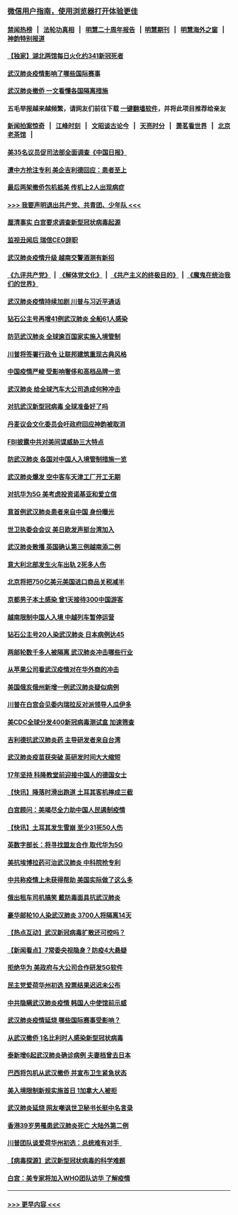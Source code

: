### [微信用户指南，使用浏览器打开体验更佳](https://github.com/gfw-breaker/banned-news1/blob/master/indexes/wechat-guide.md?t=0)
#### [禁闻热榜](热点新闻.md?t=0)  &nbsp;&nbsp;|&nbsp;&nbsp; [法轮功真相](https://github.com/gfw-breaker/truth/blob/master/README.md?t=0) &nbsp;&nbsp;|&nbsp;&nbsp; [明慧二十周年报告](https://github.com/gfw-breaker/mh-reports/blob/master/README.md?t=0) &nbsp;&nbsp;|&nbsp;&nbsp;[明慧期刊](https://github.com/gfw-breaker/mh-qikan) &nbsp;&nbsp;|&nbsp;&nbsp; [明慧海外之窗](https://github.com/gfw-breaker/mh-news/blob/master/README.md?t=0) &nbsp;&nbsp;|&nbsp;&nbsp; [神韵特别报道](https://github.com/gfw-breaker/mh-news/blob/master/shenyun.md?t=0)
#### [【独家】湖北两馆每日火化约341新冠死者](../pages/nsc418/n11845444.md?t=02080722) 
#### [武汉肺炎疫情影响了哪些国际赛事](../pages/nsc418/n11852441.md?t=02080722) 
#### [武汉肺炎撤侨 一文看懂各国隔离措施](../pages/nsc418/n11844216.md?t=02080722) 
#### 五毛举报越来越频繁，请网友们前往下载 [一键翻墙软件](https://github.com/gfw-breaker/ssr-accounts)，并将此项目推荐给亲友
#### [新闻拍案惊奇](https://github.com/gfw-breaker/banned-news1/blob/master/pages/link4.md) &nbsp;&nbsp;|&nbsp;&nbsp; [江峰时刻](https://github.com/gfw-breaker/banned-news1/blob/master/pages/link4.md) &nbsp;&nbsp;|&nbsp;&nbsp; [文昭谈古论今](https://github.com/gfw-breaker/banned-news1/blob/master/pages/link4.md) &nbsp;&nbsp;|&nbsp;&nbsp; [天亮时分](https://github.com/gfw-breaker/banned-news1/blob/master/pages/link4.md) &nbsp;&nbsp;|&nbsp;&nbsp; [萧茗看世界](https://github.com/gfw-breaker/banned-news1/blob/master/pages/link4.md) &nbsp;&nbsp;|&nbsp;&nbsp; [北京老茶馆](https://github.com/gfw-breaker/banned-news1/blob/master/pages/link4.md) &nbsp;&nbsp;|&nbsp;&nbsp; 
#### [美35名议员促司法部全面调查《中国日报》](../pages/nsc418/n11852435.md?t=02080722) 
#### [遭中方抢注专利 美企吉利德回应：患者至上](../pages/nsc418/n11852037.md?t=02080722) 
#### [最后两架撤侨包机抵美 传机上2人出现病症](../pages/nsc418/n11852173.md?t=02080722) 
#### [>>> 我要声明退出共产党、共青团、少年队 <<<](https://github.com/begood0513/goodnews/blob/master/quit/letter.md) 
#### [厘清事实 白宫要求调查新型冠状病毒起源](../pages/nsc418/n11852106.md?t=02080722) 
#### [监视丑闻后 瑞信CEO辞职](../pages/nsc418/n11852127.md?t=02080722) 
#### [武汉肺炎疫情升级 越南交警酒测有新招](../pages/nsc418/n11851632.md?t=02080722) 
#### [《九评共产党》](https://github.com/begood0513/9ping.md/blob/master/README.md) &nbsp;|&nbsp; [《解体党文化》](../../../../jtdwh.md/blob/master/README.md)  &nbsp;|&nbsp; [《共产主义的终极目的》](../../../../gczydzjmd.md/blob/master/README.md) &nbsp;|&nbsp; [《魔鬼在统治我们的世界》](../../../../mgztzwmdsj.md/blob/master/README.md) 
#### [武汉肺炎疫情持续加剧 川普与习近平通话](../pages/nsc418/n11851613.md?t=02080722) 
#### [钻石公主号再增41例武汉肺炎 全船61人感染](../pages/nsc418/n11850401.md?t=02080722) 
#### [防范武汉肺炎 全球逾百国家实施入境管制](../pages/nsc418/n11850557.md?t=02080722) 
#### [川普将签署行政令 让联邦建筑重现古典风格](../pages/nsc418/n11850654.md?t=02080722) 
#### [中国疫情严峻 受影响奢侈和高档品牌一览](../pages/nsc418/n11850319.md?t=02080722) 
#### [武汉肺炎 给全球汽车大公司造成何种冲击](../pages/nsc418/n11850056.md?t=02080722) 
#### [对抗武汉新型冠病毒 全球准备好了吗](../pages/nsc418/n11850142.md?t=02080722) 
#### [丹麦议会文化委员会吁政府回应神韵被取消](../pages/nsc418/n11849312.md?t=02080722) 
#### [FBI披露中共对美间谍威胁三大特点](../pages/nsc418/n11849700.md?t=02080722) 
#### [防武汉肺炎 各国对中国人入境管制措施一览](../pages/nsc418/n11838726.md?t=02080722) 
#### [武汉肺炎爆发 空中客车天津工厂开工无期](../pages/nsc418/n11849634.md?t=02080722) 
#### [对抗华为5G 美考虑投资诺基亚和爱立信](../pages/nsc418/n11849510.md?t=02080722) 
#### [意首例武汉肺炎患者来自中国 身份曝光](../pages/nsc418/n11849454.md?t=02080722) 
#### [世卫执委会会议 美日欧发声挺台湾加入](../pages/nsc418/n11849433.md?t=02080722) 
#### [武汉肺炎散播 英国确认第三例越南添二例](../pages/nsc418/n11849439.md?t=02080722) 
#### [意大利北部发生火车出轨 2死多人伤](../pages/nsc418/n11848999.md?t=02080722) 
#### [北京将把750亿美元美国进口商品关税减半](../pages/nsc418/n11848896.md?t=02080722) 
#### [京都男子本土感染 曾1天接待300中国游客](../pages/nsc418/n11848641.md?t=02080722) 
#### [越南限制中国人入境 中越列车暂停运营](../pages/nsc418/n11847844.md?t=02080722) 
#### [钻石公主号20人染武汉肺炎 日本病例达45](../pages/nsc418/n11847823.md?t=02080722) 
#### [两邮轮数千多人被隔离 武汉肺炎冲击哪些行业](../pages/nsc418/n11847456.md?t=02080722) 
#### [从苹果公司看武汉疫情对在华外商的冲击](../pages/nsc418/n11847586.md?t=02080722) 
#### [美国俄亥俄州新增一例武汉肺炎疑似病例](../pages/nsc418/n11847714.md?t=02080722) 
#### [川普在白宫会见委内瑞拉反对派领导人瓜伊多](../pages/nsc418/n11847391.md?t=02080722) 
#### [美CDC全球分发400新冠病毒测试盒 加速筛查](../pages/nsc418/n11847260.md?t=02080722) 
#### [吉利德抗武汉肺炎药 主导研发者来自台湾](../pages/nsc418/n11847064.md?t=02080722) 
#### [武汉肺炎疫苗获突破 英研发时间大大缩短](../pages/nsc418/n11846915.md?t=02080722) 
#### [17年坚持 科隆教堂前迎接中国人的德国女士](../pages/nsc418/n11846781.md?t=02080722) 
#### [【快讯】降落时滑出跑道 土耳其客机摔成三截](../pages/nsc418/n11847021.md?t=02080722) 
#### [白宫顾问：美竭尽全力助中国人民遏制疫情](../pages/nsc418/n11846756.md?t=02080722) 
#### [【快讯】土耳其发生雪崩 至少31死50人伤](../pages/nsc418/n11846680.md?t=02080722) 
#### [英数字部长：将寻找盟友合作 取代华为5G](../pages/nsc418/n11846485.md?t=02080722) 
#### [美抗埃博拉药可治武汉肺炎 中科院抢专利](../pages/nsc418/n11846409.md?t=02080722) 
#### [中共称疫情上未获得帮助 美国实际做了这么多](../pages/nsc418/n11846008.md?t=02080722) 
#### [俄出租车司机搞笑 戴防毒面具抗武汉肺炎](../pages/nsc418/n11845703.md?t=02080722) 
#### [豪华邮轮10人染武汉肺炎 3700人将隔离14天](../pages/nsc418/n11845543.md?t=02080722) 
#### [【热点互动】武汉新冠病毒扩散还可控吗？](../pages/nsc418/n11844750.md?t=02080722) 
#### [【新闻看点】7常委央视隐身？防疫4大悬疑](../pages/nsc418/n11844611.md?t=02080722) 
#### [拒绝华为 美政府与大公司合作研发5G软件](../pages/nsc418/n11844625.md?t=02080722) 
#### [民主党爱荷华州初选 投票结果迟迟未公布](../pages/nsc418/n11844207.md?t=02080722) 
#### [中共隐瞒武汉肺炎疫情 韩国人中使馆前示威](../pages/nsc418/n11844084.md?t=02080722) 
#### [武汉肺炎疫情延烧 哪些国际赛事受影响？](../pages/nsc418/n11843958.md?t=02080722) 
#### [从武汉撤侨 1名比利时人感染新型冠状病毒](../pages/nsc418/n11843977.md?t=02080722) 
#### [泰新增6起武汉肺炎确诊病例 夫妻档曾去日本](../pages/nsc418/n11843900.md?t=02080722) 
#### [巴西将包机从武汉撤侨 并宣布卫生紧急状态](../pages/nsc418/n11843418.md?t=02080722) 
#### [美入境限制新规实施首日 1加拿大人被拒](../pages/nsc418/n11843058.md?t=02080722) 
#### [武汉肺炎延烧 网友嘲讽世卫秘书长挺中名言录](../pages/nsc418/n11843056.md?t=02080722) 
#### [香港39岁男罹患武汉肺炎死亡 大陆外第二例](../pages/nsc418/n11843026.md?t=02080722) 
#### [川普团队谈爱荷华州初选：总统难有对手  ](../pages/nsc418/n11842867.md?t=02080722) 
#### [【病毒探源】武汉新型冠状病毒的科学难题](../pages/nsc418/n11842176.md?t=02080722) 
#### [白宫：美专家将加入WHO团队访华 了解疫情](../pages/nsc418/n11842198.md?t=02080722) 

----
#### [ >>> 更早内容 <<< ](../indexes/nsc418-earlier.md)
